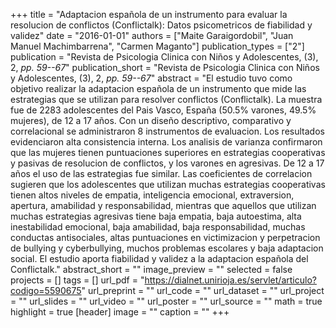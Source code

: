 +++
title = "Adaptacion española de un instrumento para evaluar la resolucion de conflictos (Conflictalk): Datos psicometricos de fiabilidad y validez"
date = "2016-01-01"
authors = ["Maite Garaigordobil", "Juan Manuel Machimbarrena", "Carmen Maganto"]
publication_types = ["2"]
publication = "Revista de Psicologia Clinica con Niños y Adolescentes, (3), 2, _pp. 59--67_"
publication_short = "Revista de Psicologia Clinica con Niños y Adolescentes, (3), 2, _pp. 59--67_"
abstract = "El estudio tuvo como objetivo realizar la adaptacion española de un instrumento que mide las estrategias que se utilizan para resolver conflictos (Conflictalk). La muestra fue de 2283 adolescentes del Pais Vasco, España (50.5% varones, 49.5% mujeres), de 12 a 17 años. Con un diseño descriptivo, comparativo y correlacional se administraron 8 instrumentos de evaluacion. Los resultados evidenciaron alta consistencia interna. Los analisis de varianza confirmaron que las mujeres tienen puntuaciones superiores en estrategias cooperativas y pasivas de resolucion de conflictos, y los varones en agresivas. De 12 a 17 años el uso de las estrategias fue similar. Las coeficientes de correlacion sugieren que los adolescentes que utilizan muchas estrategias cooperativas tienen altos niveles de empatia, inteligencia emocional, extraversion, apertura, amabilidad y responsabilidad, mientras que aquellos que utilizan muchas estrategias agresivas tiene baja empatia, baja autoestima, alta inestabilidad emocional, baja amabilidad, baja responsabilidad, muchas conductas antisociales, altas puntuaciones en victimizacion y perpetracion de bullying y cyberbullying, muchos problemas escolares y baja adaptacion social. El estudio aporta fiabilidad y validez a la adaptacion española del Conflictalk."
abstract_short = ""
image_preview = ""
selected = false
projects = []
tags = []
url_pdf = "https://dialnet.unirioja.es/servlet/articulo?codigo=5590675"
url_preprint = ""
url_code = ""
url_dataset = ""
url_project = ""
url_slides = ""
url_video = ""
url_poster = ""
url_source = ""
math = true
highlight = true
[header]
image = ""
caption = ""
+++
